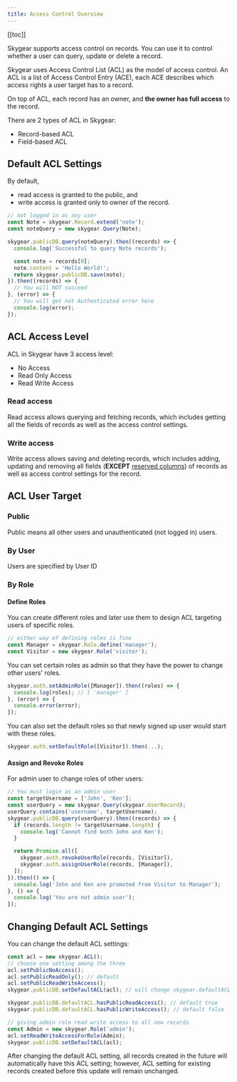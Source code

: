 ```yaml
---
title: Access Control Overview
---
```


[[toc]]

Skygear supports access control on records. You can use it to control whether
a user can query, update or delete a record.

Skygear uses Access Control List (ACL) as the model of access control.
An ACL is a list of Access Control Entry (ACE), each ACE describes which
access rights a user target has to a record.

On top of ACL, each record has an owner, and **the owner has full
access** to the record.

There are 2 types of ACL in Skygear:

- Record-based ACL
- Field-based ACL

## Default ACL Settings

By default,

- read access is granted to the public, and
- write access is granted only to owner of the record.

```javascript
// not logged in as any user
const Note = skygear.Record.extend('note');
const noteQuery = new skygear.Query(Note);

skygear.publicDB.query(noteQuery).then((records) => {
  console.log('Successful to query Note records');

  const note = records[0];
  note.content = 'Hello World!';
  return skygear.publicDB.save(note);
}).then((records) => {
  // You will NOT succeed
}, (error) => {
  // You will get not Authenticated error here
  console.log(error);
});
```

## ACL Access Level

ACL in Skygear have 3 access level:

- No Access
- Read Only Access
- Read Write Access

### Read access

Read access allows querying and fetching records, which includes getting
all the fields of records as well as the access control settings.

### Write access

Write access allows saving and deleting records, which includes adding,
updating and removing all fields (**EXCEPT**
[reserved columns][doc-reserved-columns]) of records
as well as access control settings for the record.

## ACL User Target

### Public

Public means all other users and unauthenticated (not logged in) users.

### By User

Users are specified by User ID

### By Role

#### Define Roles

You can create different roles and later use them to design ACL targeting users
of specific roles.

```javascript
// either way of defining roles is fine
const Manager = skygear.Role.define('manager');
const Visitor = new skygear.Role('visitor');
```

You can set certain roles as admin so that they have the power to change other
users' roles.

```javascript
skygear.auth.setAdminRole([Manager]).then((roles) => {
  console.log(roles); // [ 'manager' ]
}, (error) => {
  console.error(error);
});
```

You can also set the default roles so that newly signed up user would start
with these roles.

```javascript
skygear.auth.setDefaultRole([Visitor]).then(...);
```

#### Assign and Revoke Roles

For admin user to change roles of other users:

```javascript
// You must login as an admin user
const targetUsername = ['John', 'Ken'];
const userQuery = new skygear.Query(skygear.UserRecord);
userQuery.contains('username', targetUsername);
skygear.publicDB.query(userQuery).then((records) => {
  if (records.length != targetUsername.length) {
    console.log('Cannot find both John and Ken');
  }

  return Promise.all([
    skygear.auth.revokeUserRole(records, [Visitor]),
    skygear.auth.assignUserRole(records, [Manager]),
  ]);
}).then(() => {
  console.log('John and Ken are promoted from Visitor to Manager');
}, () => {
  console.log('You are not admin user');
});
```

## Changing Default ACL Settings

You can change the default ACL settings:

```javascript
const acl = new skygear.ACL();
// choose one setting among the three
acl.setPublicNoAccess();
acl.setPublicReadOnly(); // default
acl.setPublicReadWriteAccess();
skygear.publicDB.setDefaultACL(acl); // will change skygear.defaultACL

skygear.publicDB.defaultACL.hasPublicReadAccess(); // default true
skygear.publicDB.defaultACL.hasPublicWriteAccess(); // default false

// giving admin role read write access to all new records
const Admin = new skygear.Role('admin');
acl.setReadWriteAccessForRole(Admin);
skygear.publicDB.setDefaultACL(acl);
```

After changing the default ACL setting, all records created in the future
will automatically have this ACL setting; however, ACL setting for existing
records created before this update will remain unchanged.

[doc-reserved-columns]: /guides/cloud-db/basics/js/#reserved-columns
